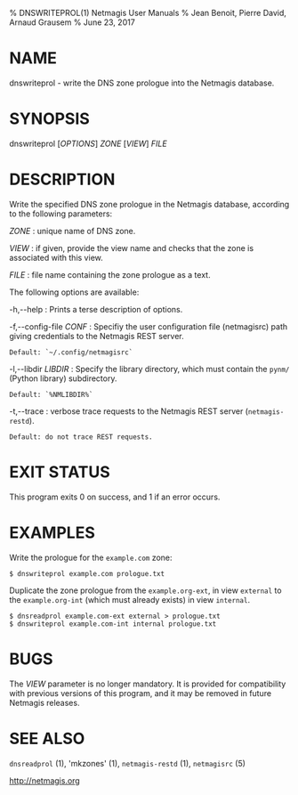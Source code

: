 % DNSWRITEPROL(1) Netmagis User Manuals
% Jean Benoit, Pierre David, Arnaud Grausem
% June 23, 2017

# NAME

dnswriteprol - write the DNS zone prologue into the Netmagis database.


# SYNOPSIS

dnswriteprol [*OPTIONS*] *ZONE* [*VIEW*] *FILE*


# DESCRIPTION

Write the specified DNS zone prologue in the Netmagis database, according
to the following parameters:


*ZONE*
  : unique name of DNS zone.

*VIEW*
  : if given, provide the view name and checks that the zone is associated
    with this view.

*FILE*
  : file name containing the zone prologue as a text.


The following options are available:

-h,--help
  : Prints a terse description of options.

-f,--config-file *CONF*
  : Specifiy the user configuration file (netmagisrc) path giving
    credentials to the Netmagis REST server.

    Default: `~/.config/netmagisrc`

-l,--libdir *LIBDIR*
  : Specify the library directory, which must contain the
    `pynm/` (Python library) subdirectory.

    Default: `%NMLIBDIR%`

-t,--trace
  : verbose trace requests to the Netmagis REST server (`netmagis-restd`).

    Default: do not trace REST requests.


# EXIT STATUS

This program exits 0 on success, and 1 if an error occurs.


# EXAMPLES


Write the prologue for the `example.com` zone:

    $ dnswriteprol example.com prologue.txt

Duplicate the zone prologue from the `example.org-ext`, in view `external`
to the `example.org-int` (which must already exists) in view `internal`.

    $ dnsreadprol example.com-ext external > prologue.txt
    $ dnswriteprol example.com-int internal prologue.txt


# BUGS

The *VIEW* parameter is no longer mandatory. It is provided for
compatibility with previous versions of this program, and it may be
removed in future Netmagis releases.


# SEE ALSO

`dnsreadprol` (1),
'mkzones' (1),
`netmagis-restd` (1),
`netmagisrc` (5)

<http://netmagis.org>
